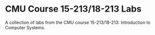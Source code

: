 # CMU Course 15-213/18-213 Labs
A collection of labs from the CMU course 15-213/18-213: Introduction to Computer Systems.
